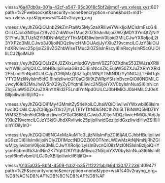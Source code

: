 vless://6a47db0a-001a-42cf-a547-95c3018c5bf2@md1-ws.xvless.xyz:80?path=%2Fwebsocket&security=none&encryption=none&host=md1-ws.xvless.xyz&type=ws#%40v2rayng_org


vmess://eyJhZGQiOiJnb29kZmFtaWx5My5zaXRlIiwiYWlkIjoiMCIsImFscG4iOiIiLCJob3N0IjoiZ29vZGZhbWlseTMuc2l0ZSIsImlkIjoiZWZjMDY3YmQtZjNiYS1lYmU3LTUzN2YtNDNhMzEzYThkMDI3IiwibmV0Ijoid3MiLCJwYXRoIjoiL2t3YXF2d3MiLCJwb3J0IjoiNDQzIiwicHMiOiJAdjJyYXluZ19vcmciLCJzY3kiOiJhdXRvIiwic25pIjoiZ29vZGZhbWlseTMuc2l0ZSIsInRscyI6InRscyIsInR5cGUiOiIiLCJ2IjoiMiJ9


vmess://eyJhZGQiOiJzZXJ2ZXIxLmludGVybmV0Z2F0ZXdheS53ZWJzaXRlIiwiYWlkIjoiNjQiLCJhbHBuIjoiIiwiaG9zdCI6InNlcnZlcjEuaW50ZXJuZXRnYXRld2F5LndlYnNpdGUiLCJpZCI6IjMzZjI3ZTg0LWNjYTMtNDIzYy1iNGJjLTFiMTg5YTY2MzliNyIsIm5ldCI6IndzIiwicGF0aCI6Ii9tZWRpYSIsInBvcnQiOiI0NDMiLCJwcyI6IkB2MnJheW5nX29yZyDYqtmEIiwic2N5IjoiYXV0byIsInNuaSI6InNlcnZlcjEuaW50ZXJuZXRnYXRld2F5LndlYnNpdGUiLCJ0bHMiOiJ0bHMiLCJ0eXBlIjoiIiwidiI6IjIifQ==


vmess://eyJhZGQiOiI1My43MmltZy54eXoiLCJhaWQiOiIwIiwiYWxwbiI6IiIsImhvc3QiOiIiLCJpZCI6IjgxZDkzZjYyLTE1YTItNDk5NC1hZGI5LTBiNWQ5MDZhYWM3ZSIsIm5ldCI6IndzIiwicGF0aCI6Ii8iLCJwb3J0IjoiNDQzIiwicHMiOiJAdjJyYXluZ19vcmciLCJzY3kiOiJhdXRvIiwic25pIjoiIiwidGxzIjoidGxzIiwidHlwZSI6IiIsInYiOiIyIn0=


vmess://eyJhZGQiOiI5NC4xMzAuMTc3LjIzNiIsImFpZCI6IjAiLCJhbHBuIjoiIiwiaG9zdCI6IiIsImlkIjoiNDIyZDI1MzctNDQ2Zi00OTNmLWEwMzAtNjNmNjRhZGIwMjcyIiwibmV0Ijoid3MiLCJwYXRoIjoiLyIsInBvcnQiOiIzMzI0NSIsInBzIjoiQHYycmF5bmdfb3JnINin2K7Yqti12KfYtduMIiwic2N5IjoiYXV0byIsInNuaSI6IiIsInRscyI6Im5vbmUiLCJ0eXBlIjoiIiwidiI6IjIifQ==



vless://0135a035-8bf4-4509-fcb2-b3571f2221ab@94.130.177.236:40947?path=%2F&security=none&encryption=none&type=ws#%40v2rayng_org+%D8%AC%D8%AF%DB%8C%D8%AF%D8%AF

